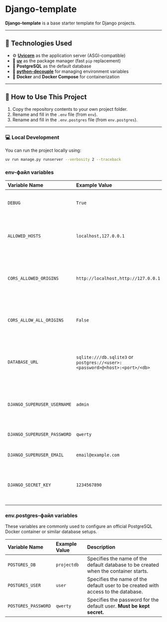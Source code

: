 # Django-template

**Django-template** is a base starter template for Django projects.

---

## 🧩 Technologies Used

- ⚙️ **[Uvicorn](https://www.uvicorn.org/)** as the application server (ASGI-compatible)
- 🚀 **[uv](https://github.com/astral-sh/uv)** as the package manager (fast `pip` replacement)
- 🐘 **PostgreSQL** as the default database
- 🔐 **[python-decouple](https://github.com/henriquebastos/python-decouple)** for managing environment variables
- 🐳 **Docker** and **Docker Compose** for containerization

---

## 🚀 How to Use This Project

1. Copy the repository contents to your own project folder.
2. Rename and fill in the `.env` file (from `env`).
3. Rename and fill in the `.env.postgres` file (from `env.postgres`).

---

### 💻 Local Development

You can run the project locally using:

```bash
uv run manage.py runserver --verbosity 2 --traceback
```

### env-файл variables

| Variable Name            | Example Value                                                               | Description                                                                 |
| :----------------------- |:----------------------------------------------------------------------------| :-------------------------------------------------------------------------- |
| `DEBUG`                  | `True`                                                                      | Controls whether the application runs in debug mode. Set to `False` in production. |
| `ALLOWED_HOSTS`          | `localhost,127.0.0.1`                                                       | A comma-separated string of hosts/domain names that the application should respond to. Essential for security. |
| `CORS_ALLOWED_ORIGINS`   | `http://localhost,http://127.0.0.1`                                         | A comma-separated string of origins (including scheme and port) that are allowed to make cross-origin requests. |
| `CORS_ALLOW_ALL_ORIGINS` | `False`                                                                     | If `True`, allows requests from any origin. Setting to `False` and using `CORS_ALLOWED_ORIGINS` is more secure. |
| `DATABASE_URL`           | `sqlite:///db.sqlite3` or `postgres://<user>:<password>@<host>:<port>/<db>` | Database connection string, often in URL format, specifying the database type, credentials, host, port, and database name. |
| `DJANGO_SUPERUSER_USERNAME` | `admin`                                                                     | The username for creating or managing the application's superuser (administrator) account. |
| `DJANGO_SUPERUSER_PASSWORD` | `qwerty`                                                                    | The password for the application's superuser account.                           |
| `DJANGO_SUPERUSER_EMAIL` | `email@example.com`                                                         | The email address for the application's superuser account.                    |
| `DJANGO_SECRET_KEY`      | `1234567890`                                                                | A unique, unpredictable secret key used by Django for cryptographic signing. **Must be kept secret.** |

### env.postgres-файл variables

These variables are commonly used to configure an official PostgreSQL Docker container or similar database setups.

| Variable Name   | Example Value | Description                                                       |
| :-------------- |:--------------| :---------------------------------------------------------------- |
| `POSTGRES_DB`   | `projectdb`   | Specifies the name of the default database to be created when the container starts. |
| `POSTGRES_USER` | `user`        | Specifies the name of the default user to be created with access to the database. |
| `POSTGRES_PASSWORD` | `qwerty`      | Specifies the password for the default user. **Must be kept secret.** |